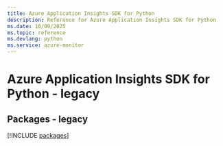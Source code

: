 ```yaml
---
title: Azure Application Insights SDK for Python
description: Reference for Azure Application Insights SDK for Python
ms.date: 10/09/2025
ms.topic: reference
ms.devlang: python
ms.service: azure-monitor
---
```

# Azure Application Insights SDK for Python - legacy
## Packages - legacy
[!INCLUDE [packages](application-insights-index.md)]